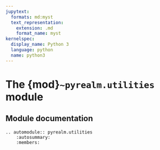 ```yaml
---
jupytext:
  formats: md:myst
  text_representation:
    extension: .md
    format_name: myst
kernelspec:
  display_name: Python 3
  language: python
  name: python3
---
```


# The {mod}`~pyrealm.utilities` module

## Module documentation

```{eval-rst}
.. automodule:: pyrealm.utilities
    :autosummary:
    :members:
```
